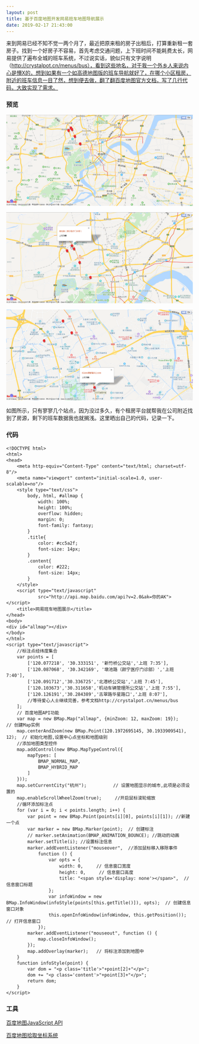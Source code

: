 ```yaml
---
layout: post
title: 基于百度地图开发网易班车地图导航展示
date: 2019-02-17 21:43:00
---
```

来到网易已经不知不觉一两个月了，最近把原来租的房子出租后，打算重新租一套房子。找到一个好房子不容易，首先考虑交通问题，上下班时间不能耗费太长，网易提供了遍布全城的班车系统，不过说实话，貌似只有文字说明（http://crystalpot.cn/menus/bus），看到这些地名，对于我一个外乡人来说内心是懵X的，想到如果有一个如高德地图版的班车导航就好了，在哪个小区租房，附近的班车信息一目了然，想到便去做，翻了翻百度地图官方文档，写了几行代码，大致实现了需求。

### 预览

![](./20190217基于百度地图开发网易班车地图导航展示/1136672-20190217214231907-588450126.png)

![](./20190217基于百度地图开发网易班车地图导航展示/1136672-20190217214239683-514160361.png)

![](./20190217基于百度地图开发网易班车地图导航展示/1136672-20190217214247697-654361917.png)


如图所示，只有寥寥几个站点，因为没过多久，有个租房平台就帮我在公司附近找到了房源，剩下的班车数据我也就搁浅。这里晒出自己的代码，记录一下。

### 代码

```
<!DOCTYPE html>
<html>
<head>
    <meta http-equiv="Content-Type" content="text/html; charset=utf-8"/>
    <meta name="viewport" content="initial-scale=1.0, user-scalable=no"/>
    <style type="text/css">
        body, html, #allmap {
            width: 100%;
            height: 100%;
            overflow: hidden;
            margin: 0;
            font-family: fantasy;
        }
        .title{
            color: #cc5a2f;
            font-size: 14px;
        }
        .content{
            color: #222;
            font-size: 14px;
        }
    </style>
    <script type="text/javascript"
            src="http://api.map.baidu.com/api?v=2.0&ak=你的AK"></script>
    <title>网易班车地图展示</title>
</head>
<body>
<div id="allmap"></div>
</body>
</html>
<script type="text/javascript">
    //标注点经纬度集合
    var points = [
        ['120.077218', '30.333151', '新竹桥公交站','上班 7:35'],
        ['120.087068', '30.342169', '墩池路（颜宁医疗门诊部）','上班 7:40'],
        ['120.091712','30.336725','北港桥公交站','上班 7:45'],
        ['120.103673','30.311658','机动车辆管理所公交站','上班 7:55'],
        ['120.126191','30.284389','古翠路华星路口','上班 8:07'],
        //等待爱心人士继续完善，参考文档http://crystalpot.cn/menus/bus
    ];
    // 百度地图API功能
    var map = new BMap.Map("allmap", {minZoom: 12, maxZoom: 19});    // 创建Map实例
    map.centerAndZoom(new BMap.Point(120.1972695145, 30.1933909541), 12);  // 初始化地图,设置中心点坐标和地图级别
    //添加地图类型控件
    map.addControl(new BMap.MapTypeControl({
        mapTypes: [
            BMAP_NORMAL_MAP,
            BMAP_HYBRID_MAP
        ]
    }));
    map.setCurrentCity("杭州");          // 设置地图显示的城市,此项是必须设置的
    map.enableScrollWheelZoom(true);     //开启鼠标滚轮缩放
    //循环添加标注点
    for (var i = 0; i < points.length; i++) {
        var point = new BMap.Point(points[i][0], points[i][1]); //新建一个点
        var marker = new BMap.Marker(point);  // 创建标注
        // marker.setAnimation(BMAP_ANIMATION_BOUNCE); //跳动的动画
        marker.setTitle(i); //设置标注信息
        marker.addEventListener("mouseover",  //添加鼠标移入移除事件
            function () {
                var opts = {
                    width: 0,     // 信息窗口宽度
                    height: 0,     // 信息窗口高度
                    title: "<span style='display: none'></span>",  // 信息窗口标题
                };
                var infoWindow = new BMap.InfoWindow(infoStyle(points[this.getTitle()]), opts);  // 创建信息窗口对象
                this.openInfoWindow(infoWindow, this.getPosition());      // 打开信息窗口
            });
        marker.addEventListener("mouseout", function () {
            map.closeInfoWindow();
        });
        map.addOverlay(marker);   // 将标注添加到地图中
    }
    function infoStyle(point) {
        var dom = "<p class='title'>"+point[2]+"</p>";
        dom += "<p class='content'>"+point[3]+"</p>";
        return dom;
    }
</script>
```

### 工具

[百度地图JavaScript API ](http://lbsyun.baidu.com/index.php?title=jspopular)

[百度地图拾取坐标系统](http://api.map.baidu.com/lbsapi/getpoint/index.html)
